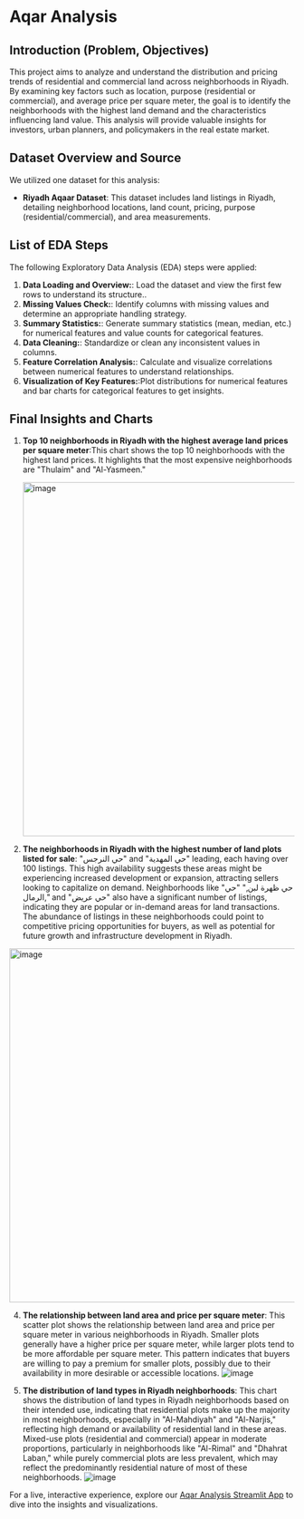 # Aqar Analysis

## Introduction (Problem, Objectives)
This project aims to analyze and understand the distribution and pricing trends of residential and commercial land across neighborhoods in Riyadh. By examining key factors such as location, purpose (residential or commercial), and average price per square meter, the goal is to identify the neighborhoods with the highest land demand and the characteristics influencing land value. This analysis will provide valuable insights for investors, urban planners, and policymakers in the real estate market.

## Dataset Overview and Source
We utilized one dataset for this analysis:
- **Riyadh Aqaar Dataset**: This dataset includes land listings in Riyadh, detailing neighborhood locations, land count, pricing, purpose (residential/commercial), and area measurements.

## List of EDA Steps
The following Exploratory Data Analysis (EDA) steps were applied:
1. **Data Loading and Overview:**: Load the dataset and view the first few rows to understand its structure..
2. **Missing Values Check:**: Identify columns with missing values and determine an appropriate handling strategy.
3. **Summary Statistics:**: Generate summary statistics (mean, median, etc.) for numerical features and value counts for categorical features.
4. **Data Cleaning:**: Standardize or clean any inconsistent values in columns.
5. **Feature Correlation Analysis:**: Calculate and visualize correlations between numerical features to understand relationships.
6. **Visualization of Key Features:**:Plot distributions for numerical features and bar charts for categorical features to get insights.

## Final Insights and Charts
1. **Top 10 neighborhoods in Riyadh with the highest average land prices per square meter**:This chart shows the top 10 neighborhoods with the highest land prices. It highlights that the most expensive neighborhoods are "Thulaim" and "Al-Yasmeen."

   <img width="625" alt="image" src="https://github.com/user-attachments/assets/4212e558-ee20-4755-b5dc-acac0e31a8d4">

2. **The neighborhoods in Riyadh with the highest number of land plots listed for sale**: "حي النرجس" and "حي المهدية" leading, each having over 100 listings. This high availability suggests these areas might be experiencing increased development or expansion, attracting sellers looking to capitalize on demand. Neighborhoods like "حي ظهرة لبن," "حي الرمال," and "حي عريض" also have a significant number of listings, indicating they are popular or in-demand areas for land transactions. The abundance of listings in these neighborhoods could point to competitive pricing opportunities for buyers, as well as potential for future growth and infrastructure development in Riyadh.
  <img width="625" alt="image" src="https://github.com/user-attachments/assets/3d375980-26c9-4ce2-bd0f-064fa99f0379">

4. **The relationship between land area and price per square meter**: This scatter plot shows the relationship between land area and price per square meter in various neighborhoods in Riyadh. Smaller plots generally have a higher price per square meter, while larger plots tend to be more affordable per square meter. This pattern indicates that buyers are willing to pay a premium for smaller plots, possibly due to their availability in more desirable or accessible locations.
![image](https://github.com/user-attachments/assets/f397ceaf-ca41-4755-98ff-29d511753d98)

   
6. **The distribution of land types in Riyadh neighborhoods**: This chart shows the distribution of land types in Riyadh neighborhoods based on their intended use, indicating that residential plots make up the majority in most neighborhoods, especially in "Al-Mahdiyah" and "Al-Narjis," reflecting high demand or availability of residential land in these areas. Mixed-use plots (residential and commercial) appear in moderate proportions, particularly in neighborhoods like "Al-Rimal" and "Dhahrat Laban," while purely commercial plots are less prevalent, which may reflect the predominantly residential nature of most of these neighborhoods.
![image](https://github.com/user-attachments/assets/d35655ef-c9f7-48f6-b73f-f78f5837b79d)


For a live, interactive experience, explore our [Aqar Analysis Streamlit App](https://usecase-6-project-3-phn4sparwclq7lawgvqobu.streamlit.app/) to dive into the insights and visualizations.
